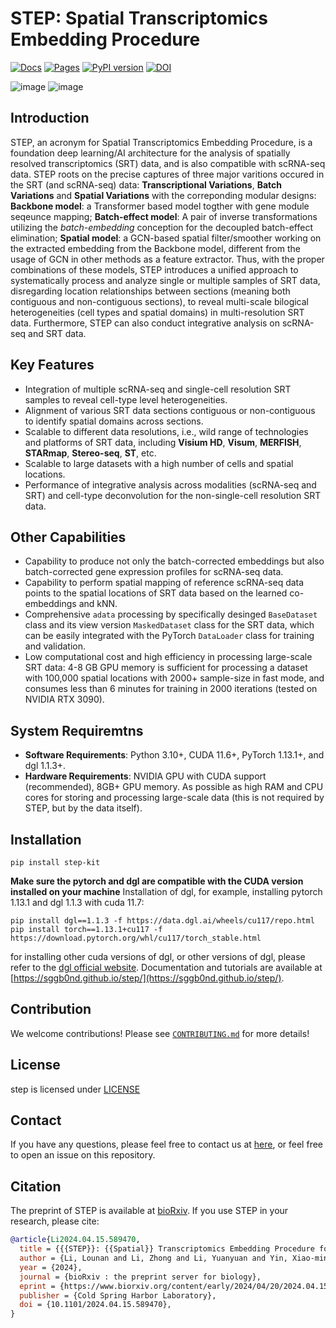# STEP: Spatial Transcriptomics Embedding Procedure
[![Docs](https://github.com/SGGb0nd/step/actions/workflows/mkdocs.yaml/badge.svg)](https://github.com/SGGb0nd/step/actions/workflows/mkdocs.yaml)
[![Pages](https://github.com/SGGb0nd/step/actions/workflows/pages/pages-build-deployment/badge.svg)](https://github.com/SGGb0nd/step/actions/workflows/pages/pages-build-deployment)
[![PyPI version](https://badge.fury.io/py/step-kit.svg)](https://badge.fury.io/py/step-kit)
[![DOI](http://img.shields.io/badge/DOI-10.1101/2024.04.15.589470-B31B1B.svg)](https://doi.org/10.1101/2024.04.15.589470)

![image](http://43.134.105.224/images/STEP_fig_1a.webp)
![image](http://43.134.105.224/images/STEP_fig_1b.webp)

## Introduction
STEP, an acronym for Spatial Transcriptomics Embedding Procedure, is a foundation deep learning/AI architecture for the analysis of spatially resolved transcriptomics (SRT) data, and is also compatible with scRNA-seq data. STEP roots on the precise captures of three major varitions occured in the SRT (and scRNA-seq) data: **Transcriptional Variations**, **Batch Variations** and **Spatial Variations** with the correponding modular designs: **Backbone model**: a Transformer based model togther with gene module seqeunce mapping; **Batch-effect model**: A pair of inverse transformations utilizing the *batch-embedding* conception for the decoupled batch-effect elimination; **Spatial model**: a GCN-based spatial filter/smoother working on the extracted embedding from the Backbone model, different from the usage of GCN in other methods as a feature extractor. Thus, with the proper combinations of these models, STEP introduces a unified approach to systematically process and analyze single or multiple samples of SRT data, disregarding location relationships between sections (meaning both contiguous and non-contiguous sections), to reveal multi-scale bilogical heterogeneities (cell types and spatial domains) in multi-resolution SRT data. Furthermore, STEP can also conduct integrative analysis on scRNA-seq and SRT data.

## Key Features

-  Integration of multiple scRNA-seq and single-cell resolution SRT samples to reveal cell-type level heterogeneities.
-  Alignment of various SRT data sections contiguous or non-contiguous to identify spatial domains across sections.
-  Scalable to different data resolutions, i.e., wild range of technologies and platforms of SRT data, including **Visium HD**, **Visum**, **MERFISH**, **STARmap**, **Stereo-seq**, **ST**, etc.
-  Scalable to large datasets with a high number of cells and spatial locations.
-  Performance of integrative analysis across modalities (scRNA-seq and SRT) and cell-type deconvolution for the non-single-cell resolution SRT data.

## Other Capabilities
-  Capability to produce not only the batch-corrected embeddings but also batch-corrected gene expression profiles for scRNA-seq data.
-  Capability to perform spatial mapping of reference scRNA-seq data points to the spatial locations of SRT data based on the learned co-embeddings and kNN.
-  Comprehensive `adata` processing by specifically desinged `BaseDataset` class and its view version `MaskedDataset` class for the SRT data, which can be easily integrated with the PyTorch `DataLoader` class for training and validation.
-  Low computational cost and high efficiency in processing large-scale SRT data: 4-8 GB GPU memory is sufficient for processing a dataset with 100,000 spatial locations with 2000+ sample-size in fast mode, and consumes less than 6 minutes for training in 2000 iterations (tested on NVIDIA RTX 3090).

## System Requiremtns
-  **Software Requirements**: Python 3.10+, CUDA 11.6+, PyTorch 1.13.1+, and dgl 1.1.3+.
-  **Hardware Requirements**: NVIDIA GPU with CUDA support (recommended), 8GB+ GPU memory. As possible as high RAM and CPU cores for storing and processing large-scale data (this is not required by STEP, but by the data itself).

## Installation
```
pip install step-kit
```
**Make sure the pytorch and dgl are compatible with the CUDA version installed on your machine**
Installation of dgl, for example, installing pytorch 1.13.1 and dgl 1.1.3 with cuda 11.7:
```
pip install dgl==1.1.3 -f https://data.dgl.ai/wheels/cu117/repo.html
pip install torch==1.13.1+cu117 -f https://download.pytorch.org/whl/cu117/torch_stable.html
```
for installing other cuda versions of dgl, or other versions of dgl, please refer to the [dgl official website](https://www.dgl.ai/pages/start.html). 
Documentation and tutorials are available at [https://sggb0nd.github.io/step/](https://sggb0nd.github.io/step/).


## Contribution

We welcome contributions! Please see [`CONTRIBUTING.md`](./CONTRIBUTING.md) for more details!

## License

step is licensed under [LICENSE](./LICENSE)

## Contact

If you have any questions, please feel free to contact us at [here](mailto:lilounan1997@gmail.com), or feel free to open an issue on this repository.

## Citation
The preprint of STEP is available at [bioRxiv](https://www.biorxiv.org/content/early/2024/04/20/2024.04.15.589470.full.pdf). If you use STEP in your research, please cite:

```bibtex
@article{Li2024.04.15.589470,
  title = {{{STEP}}: {{Spatial}} Transcriptomics Embedding Procedure for Multi-Scale Biological Heterogeneities Revelation in Multiple Samples},
  author = {Li, Lounan and Li, Zhong and Li, Yuanyuan and Yin, Xiao-ming and Xu, Xiaojiang},
  year = {2024},
  journal = {bioRxiv : the preprint server for biology},
  eprint = {https://www.biorxiv.org/content/early/2024/04/20/2024.04.15.589470.full.pdf},
  publisher = {Cold Spring Harbor Laboratory},
  doi = {10.1101/2024.04.15.589470},
}
```
